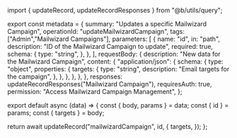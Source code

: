 import { updateRecord, updateRecordResponses } from "@b/utils/query";

export const metadata = {
  summary: "Updates a specific Mailwizard Campaign",
  operationId: "updateMailwizardCampaign",
  tags: ["Admin","Mailwizard Campaigns"],
  parameters: [
    {
      name: "id",
      in: "path",
      description: "ID of the Mailwizard Campaign to update",
      required: true,
      schema: {
        type: "string",
      },
    },
  ],
  requestBody: {
    description: "New data for the Mailwizard Campaign",
    content: {
      "application/json": {
        schema: {
          type: "object",
          properties: {
            targets: {
              type: "string",
              description: "Email targets for the campaign",
            },
          },
        },
      },
    },
  },
  responses: updateRecordResponses("Mailwizard Campaign"),
  requiresAuth: true,
  permission: "Access Mailwizard Campaign Management",
};

export default async (data) => {
  const { body, params } = data;
  const { id } = params;
  const { targets } = body;

  return await updateRecord("mailwizardCampaign", id, {
    targets,
  });
};
